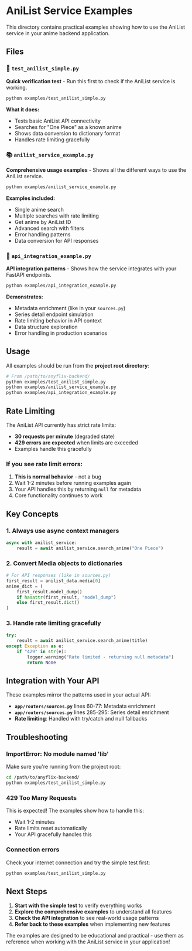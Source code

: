 # AniList Service Examples

This directory contains practical examples showing how to use the AniList service in your anime backend application.

## Files

### 🧪 `test_anilist_simple.py`
**Quick verification test** - Run this first to check if the AniList service is working.

```bash
python examples/test_anilist_simple.py
```

**What it does:**
- Tests basic AniList API connectivity
- Searches for "One Piece" as a known anime
- Shows data conversion to dictionary format
- Handles rate limiting gracefully

### 📚 `anilist_service_example.py`
**Comprehensive usage examples** - Shows all the different ways to use the AniList service.

```bash
python examples/anilist_service_example.py
```

**Examples included:**
- Single anime search
- Multiple searches with rate limiting
- Get anime by AniList ID
- Advanced search with filters
- Error handling patterns
- Data conversion for API responses

### 🔗 `api_integration_example.py`
**API integration patterns** - Shows how the service integrates with your FastAPI endpoints.

```bash
python examples/api_integration_example.py
```

**Demonstrates:**
- Metadata enrichment (like in your `sources.py`)
- Series detail endpoint simulation
- Rate limiting behavior in API context
- Data structure exploration
- Error handling in production scenarios

## Usage

All examples should be run from the **project root directory**:

```bash
# From /path/to/anyflix-backend/
python examples/test_anilist_simple.py
python examples/anilist_service_example.py
python examples/api_integration_example.py
```

## Rate Limiting

The AniList API currently has strict rate limits:
- **30 requests per minute** (degraded state)
- **429 errors are expected** when limits are exceeded
- Examples handle this gracefully

### If you see rate limit errors:
1. **This is normal behavior** - not a bug
2. Wait 1-2 minutes before running examples again
3. Your API handles this by returning `null` for metadata
4. Core functionality continues to work

## Key Concepts

### 1. Always use async context managers
```python
async with anilist_service:
    result = await anilist_service.search_anime("One Piece")
```

### 2. Convert Media objects to dictionaries
```python
# For API responses (like in sources.py)
first_result = anilist_data.media[0]
anime_dict = (
    first_result.model_dump() 
    if hasattr(first_result, "model_dump") 
    else first_result.dict()
)
```

### 3. Handle rate limiting gracefully
```python
try:
    result = await anilist_service.search_anime(title)
except Exception as e:
    if "429" in str(e):
        logger.warning("Rate limited - returning null metadata")
        return None
```

## Integration with Your API

These examples mirror the patterns used in your actual API:

- **`app/routers/sources.py`** lines 60-77: Metadata enrichment
- **`app/routers/sources.py`** lines 285-295: Series detail enrichment
- **Rate limiting**: Handled with try/catch and null fallbacks

## Troubleshooting

### ImportError: No module named 'lib'
Make sure you're running from the project root:
```bash
cd /path/to/anyflix-backend/
python examples/test_anilist_simple.py
```

### 429 Too Many Requests
This is expected! The examples show how to handle this:
- Wait 1-2 minutes
- Rate limits reset automatically
- Your API gracefully handles this

### Connection errors
Check your internet connection and try the simple test first:
```bash
python examples/test_anilist_simple.py
```

## Next Steps

1. **Start with the simple test** to verify everything works
2. **Explore the comprehensive examples** to understand all features
3. **Check the API integration** to see real-world usage patterns
4. **Refer back to these examples** when implementing new features

The examples are designed to be educational and practical - use them as reference when working with the AniList service in your application!
